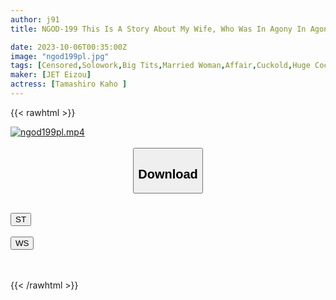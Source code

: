 ```yaml
---
author: j91
title: NGOD-199 This Is A Story About My Wife, Who Was In Agony In Agony During A Local Business Trip Accompanying Her Husband's Boss, Who Has A Tendency To Be A Power Harasser And Who Is Physiologically Incapable Of Doing So.She Fought Hard, But By The Next Morning, She Was Pleasure-ridden... Tamaki Kaho

date: 2023-10-06T00:35:00Z
image: "ngod199pl.jpg"
tags: [Censored,Solowork,Big Tits,Married Woman,Affair,Cuckold,Huge Cock	]
maker: [JET Eizou]
actress: [Tamashiro Kaho ]
---
```



{{< rawhtml >}}

<div class="video" data-videoid="zLkWPlMlPXSYZM9">
    <a href="javascript:;">
        <img src="https://my.j91.asia/posts/ngod199pl/ngod199pl.jpg" width="WIDTH" height="HEIGHT" alt="ngod199pl.mp4" loading="lazy">
    </a>
</div>

<script type="text/javascript" src="https://j91.asia/asset/on-demand-st.js"></script>

<br>
  <link rel="stylesheet" href="https://j91.asia/asset/bs5.css">
  
  <center>
  <button class="btn btn-primary" type="button" data-bs-toggle="collapse" data-bs-target=".multi-collapse" aria-expanded="false" aria-controls="multiCollapseExample1 multiCollapseExample2"><h2>Download</h2></button></center>
</p>
<div class="row">
  <div class="col">
    <div class="collapse multi-collapse" id="multiCollapseExample1">
      <div class="card card-body">
	      	      <br>
<div class="buttons">  
<a href="https://streamtape.to/v/zLkWPlMlPXSYZM9"><button class="btn-hover color-3"><i class="fa fa-download"></i> ST</button></a></div>
    </div>
  </div>
</div>
  <div class="col">
    <div class="collapse multi-collapse" id="multiCollapseExample2">
      <div class="card card-body">
	      <br>
<div class="buttons">
    <a href="https://wolfstream.tv/b10y6xjq1juq"><button class="btn-hover color-9"><i class="fa fa-download"></i> WS</button></a></div>
<br><br>
      </div>
    </div>
  </div>
</div>

{{< /rawhtml >}}
